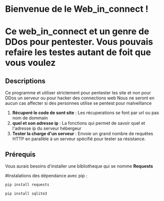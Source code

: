 # Bienvenue de le Web_in_connect !
# Ce **web_in_connect** et un genre de DDos pour pentester. Vous pouvais refaire les testes autant de foit que vous voulez

## Descriptions 

Ce programme et utiliser strictement pour pentester les site et non pour DDos un serveur ou pour hacker des connections web Nous ne seront en aucun cas affecter si des personnes utilise se pentest pour malveillance

1. **Récuperé le code de sont site** : Les récuperations se font par url ou pas nom de dommain
2. **quel et son adresse ip** : La fonctions qui permet de savoir quel et l'adresse ip du serveur hébergeur
3. **Tester la charge d'un serveur** : Envoie un grand nombre de requêtes HTTP en parallèle à un serveur spécifié pour tester sa résistance.

## Prérequis

Vous aurais besoins d'installer une bibliotheque qui se nomme **Requests**

#Instalations des dépendance avec pip :

```bash
pip install requests
```
```bash
pip install sqlite3
```
